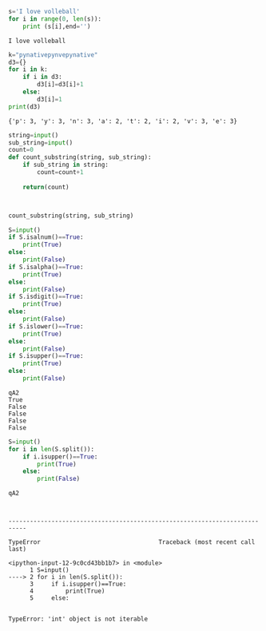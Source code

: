 

```python
s='I love volleball'
for i in range(0, len(s)):
    print (s[i],end='')
```

    I love volleball


```python
k="pynativepynvepynative"
d3={}
for i in k:
    if i in d3:
        d3[i]=d3[i]+1
    else:
        d3[i]=1
print(d3)
```

    {'p': 3, 'y': 3, 'n': 3, 'a': 2, 't': 2, 'i': 2, 'v': 3, 'e': 3}
    


```python
string=input()
sub_string=input()
count=0
def count_substring(string, sub_string):
    if sub_string in string:
        count=count+1
    
    return(count)



count_substring(string, sub_string) 
```


```python
S=input()
if S.isalnum()==True:
    print(True)
else:
    print(False)
if S.isalpha()==True:
    print(True)
else:
    print(False)
if S.isdigit()==True:
    print(True)
else:
    print(False)
if S.islower()==True:
    print(True)
else:
    print(False)
if S.isupper()==True:
    print(True)
else:
    print(False)
```

    qA2
    True
    False
    False
    False
    False
    


```python
S=input()
for i in len(S.split()):
    if i.isupper()==True:
        print(True)
    else:
        print(False)
```

    qA2
    


    ---------------------------------------------------------------------------

    TypeError                                 Traceback (most recent call last)

    <ipython-input-12-9c0cd43bb1b7> in <module>
          1 S=input()
    ----> 2 for i in len(S.split()):
          3     if i.isupper()==True:
          4         print(True)
          5     else:
    

    TypeError: 'int' object is not iterable



```python

```
